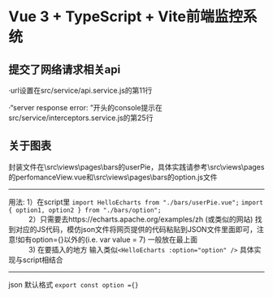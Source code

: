 # Vue 3 + TypeScript + Vite前端监控系统
## 提交了网络请求相关api
·url设置在src/service/api.service.js的第11行

·“server response error: ”开头的console提示在src/service/interceptors.service.js的第25行


## 关于图表 
封装文件在\src\views\pages\bars的userPie，具体实践请参考\src\views\pages的perfomanceView.vue和\src\views\pages\bars的option.js文件
______
用法: 1）在script里 ```import HelloEcharts from "./bars/userPie.vue";```
      ```import { option1, option2 } from "./bars/option";```
      <br>
      &nbsp; &nbsp; &nbsp; &nbsp; &nbsp; 2）只需要去https://echarts.apache.org/examples/zh  (或类似的网站) 找到对应的JS代码，模仿json文件将网页提供的代码粘贴到JSON文件里面即可，注意!如有option={}以外的(i.e. var value = 7)  一般放在最上面   
       &nbsp; &nbsp; &nbsp; &nbsp; &nbsp; 3)  在要插入的地方 输入类似```<HelloEcharts :option="option" />``` 具体实现与script相结合
      <br>
      <hr>
      json 默认格式 ```export const option ={}```
      
      

